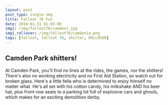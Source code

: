 ```yaml
---
layout: post
post_type: single-img
title: Fallout 76 Fun
date: 2019-01-31 01:03:00
img1: /img/fallout76/camden1.jpg
img1_rollover: /img/fallout76/camden1a.png
tags: [fallout, fallout 76, shitter, ROLLOVER]
---
```

## Camden Park shitters!

At Camden Park, you'll find no lines at the rides, the games, nor the shitters! There's also no working electricity and no First Aid Station, so watch out for broken glass. Here's a little fella who is determined to enjoy himself no matter what. He's all set with his cotton candy, his milkshake AND his beer hat, plus front-row seats to a parking lot full of explosive cars and ghouls, which makes for an exciting demolition derby.
